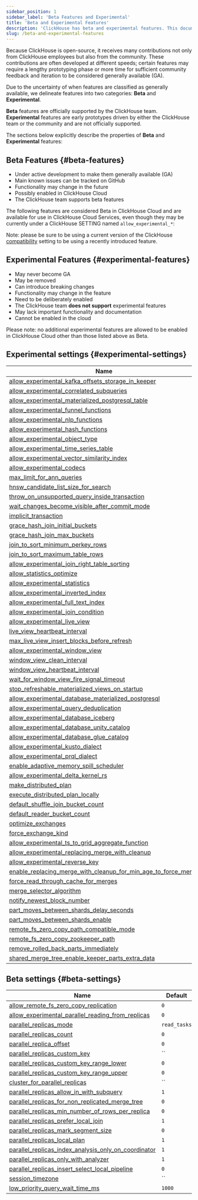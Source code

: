 ```yaml
---
sidebar_position: 1
sidebar_label: 'Beta Features and Experimental'
title: 'Beta and Experimental Features'
description: 'ClickHouse has beta and experimental features. This documentation page discusses definition.'
slug: /beta-and-experimental-features
---
```


Because ClickHouse is open-source, it receives many contributions not only from ClickHouse employees but also from the community. These contributions are often developed at different speeds; certain features may require a lengthy prototyping phase or more time for sufficient community feedback and iteration to be considered generally available (GA).

Due to the uncertainty of when features are classified as generally available, we delineate features into two categories: **Beta** and **Experimental**.

**Beta** features are officially supported by the ClickHouse team. **Experimental** features are early prototypes driven by either the ClickHouse team or the community and are not officially supported.

The sections below explicitly describe the properties of **Beta** and **Experimental** features:

## Beta Features \{#beta-features}

- Under active development to make them generally available (GA)
- Main known issues can be tracked on GitHub
- Functionality may change in the future
- Possibly enabled in ClickHouse Cloud
- The ClickHouse team supports beta features

The following features are considered Beta in ClickHouse Cloud and are available for use in ClickHouse Cloud Services, even though they may be currently under a ClickHouse SETTING named ```allow_experimental_*```:

Note: please be sure to be using a current version of the ClickHouse [compatibility](/operations/settings/settings#compatibility) setting to be using a recently introduced feature.

## Experimental Features \{#experimental-features}

- May never become GA
- May be removed
- Can introduce breaking changes
- Functionality may change in the feature
- Need to be deliberately enabled
- The ClickHouse team **does not support** experimental features
- May lack important functionality and documentation
- Cannot be enabled in the cloud

Please note: no additional experimental features are allowed to be enabled in ClickHouse Cloud other than those listed above as Beta.


## Experimental settings \{#experimental-settings}

| Name | Default |
|------|--------|
| [allow_experimental_kafka_offsets_storage_in_keeper](/operations/settings/settings#allow_experimental_kafka_offsets_storage_in_keeper) | `0` |
| [allow_experimental_correlated_subqueries](/operations/settings/settings#allow_experimental_correlated_subqueries) | `0` |
| [allow_experimental_materialized_postgresql_table](/operations/settings/settings#allow_experimental_materialized_postgresql_table) | `0` |
| [allow_experimental_funnel_functions](/operations/settings/settings#allow_experimental_funnel_functions) | `0` |
| [allow_experimental_nlp_functions](/operations/settings/settings#allow_experimental_nlp_functions) | `0` |
| [allow_experimental_hash_functions](/operations/settings/settings#allow_experimental_hash_functions) | `0` |
| [allow_experimental_object_type](/operations/settings/settings#allow_experimental_object_type) | `0` |
| [allow_experimental_time_series_table](/operations/settings/settings#allow_experimental_time_series_table) | `0` |
| [allow_experimental_vector_similarity_index](/operations/settings/settings#allow_experimental_vector_similarity_index) | `0` |
| [allow_experimental_codecs](/operations/settings/settings#allow_experimental_codecs) | `0` |
| [max_limit_for_ann_queries](/operations/settings/settings#max_limit_for_ann_queries) | `1000000` |
| [hnsw_candidate_list_size_for_search](/operations/settings/settings#hnsw_candidate_list_size_for_search) | `256` |
| [throw_on_unsupported_query_inside_transaction](/operations/settings/settings#throw_on_unsupported_query_inside_transaction) | `1` |
| [wait_changes_become_visible_after_commit_mode](/operations/settings/settings#wait_changes_become_visible_after_commit_mode) | `wait_unknown` |
| [implicit_transaction](/operations/settings/settings#implicit_transaction) | `0` |
| [grace_hash_join_initial_buckets](/operations/settings/settings#grace_hash_join_initial_buckets) | `1` |
| [grace_hash_join_max_buckets](/operations/settings/settings#grace_hash_join_max_buckets) | `1024` |
| [join_to_sort_minimum_perkey_rows](/operations/settings/settings#join_to_sort_minimum_perkey_rows) | `40` |
| [join_to_sort_maximum_table_rows](/operations/settings/settings#join_to_sort_maximum_table_rows) | `10000` |
| [allow_experimental_join_right_table_sorting](/operations/settings/settings#allow_experimental_join_right_table_sorting) | `0` |
| [allow_statistics_optimize](/operations/settings/settings#allow_statistics_optimize) | `0` |
| [allow_experimental_statistics](/operations/settings/settings#allow_experimental_statistics) | `0` |
| [allow_experimental_inverted_index](/operations/settings/settings#allow_experimental_inverted_index) | `0` |
| [allow_experimental_full_text_index](/operations/settings/settings#allow_experimental_full_text_index) | `0` |
| [allow_experimental_join_condition](/operations/settings/settings#allow_experimental_join_condition) | `0` |
| [allow_experimental_live_view](/operations/settings/settings#allow_experimental_live_view) | `0` |
| [live_view_heartbeat_interval](/operations/settings/settings#live_view_heartbeat_interval) | `15` |
| [max_live_view_insert_blocks_before_refresh](/operations/settings/settings#max_live_view_insert_blocks_before_refresh) | `64` |
| [allow_experimental_window_view](/operations/settings/settings#allow_experimental_window_view) | `0` |
| [window_view_clean_interval](/operations/settings/settings#window_view_clean_interval) | `60` |
| [window_view_heartbeat_interval](/operations/settings/settings#window_view_heartbeat_interval) | `15` |
| [wait_for_window_view_fire_signal_timeout](/operations/settings/settings#wait_for_window_view_fire_signal_timeout) | `10` |
| [stop_refreshable_materialized_views_on_startup](/operations/settings/settings#stop_refreshable_materialized_views_on_startup) | `0` |
| [allow_experimental_database_materialized_postgresql](/operations/settings/settings#allow_experimental_database_materialized_postgresql) | `0` |
| [allow_experimental_query_deduplication](/operations/settings/settings#allow_experimental_query_deduplication) | `0` |
| [allow_experimental_database_iceberg](/operations/settings/settings#allow_experimental_database_iceberg) | `0` |
| [allow_experimental_database_unity_catalog](/operations/settings/settings#allow_experimental_database_unity_catalog) | `0` |
| [allow_experimental_database_glue_catalog](/operations/settings/settings#allow_experimental_database_glue_catalog) | `0` |
| [allow_experimental_kusto_dialect](/operations/settings/settings#allow_experimental_kusto_dialect) | `0` |
| [allow_experimental_prql_dialect](/operations/settings/settings#allow_experimental_prql_dialect) | `0` |
| [enable_adaptive_memory_spill_scheduler](/operations/settings/settings#enable_adaptive_memory_spill_scheduler) | `0` |
| [allow_experimental_delta_kernel_rs](/operations/settings/settings#allow_experimental_delta_kernel_rs) | `0` |
| [make_distributed_plan](/operations/settings/settings#make_distributed_plan) | `0` |
| [execute_distributed_plan_locally](/operations/settings/settings#execute_distributed_plan_locally) | `0` |
| [default_shuffle_join_bucket_count](/operations/settings/settings#default_shuffle_join_bucket_count) | `8` |
| [default_reader_bucket_count](/operations/settings/settings#default_reader_bucket_count) | `8` |
| [optimize_exchanges](/operations/settings/settings#optimize_exchanges) | `0` |
| [force_exchange_kind](/operations/settings/settings#force_exchange_kind) | `` |
| [allow_experimental_ts_to_grid_aggregate_function](/operations/settings/settings#allow_experimental_ts_to_grid_aggregate_function) | `0` |
| [allow_experimental_replacing_merge_with_cleanup](/operations/settings/merge-tree-settings#allow_experimental_replacing_merge_with_cleanup) | `0` |
| [allow_experimental_reverse_key](/operations/settings/merge-tree-settings#allow_experimental_reverse_key) | `0` |
| [enable_replacing_merge_with_cleanup_for_min_age_to_force_merge](/operations/settings/merge-tree-settings#enable_replacing_merge_with_cleanup_for_min_age_to_force_merge) | `0` |
| [force_read_through_cache_for_merges](/operations/settings/merge-tree-settings#force_read_through_cache_for_merges) | `0` |
| [merge_selector_algorithm](/operations/settings/merge-tree-settings#merge_selector_algorithm) | `Simple` |
| [notify_newest_block_number](/operations/settings/merge-tree-settings#notify_newest_block_number) | `0` |
| [part_moves_between_shards_delay_seconds](/operations/settings/merge-tree-settings#part_moves_between_shards_delay_seconds) | `30` |
| [part_moves_between_shards_enable](/operations/settings/merge-tree-settings#part_moves_between_shards_enable) | `0` |
| [remote_fs_zero_copy_path_compatible_mode](/operations/settings/merge-tree-settings#remote_fs_zero_copy_path_compatible_mode) | `0` |
| [remote_fs_zero_copy_zookeeper_path](/operations/settings/merge-tree-settings#remote_fs_zero_copy_zookeeper_path) | `/clickhouse/zero_copy` |
| [remove_rolled_back_parts_immediately](/operations/settings/merge-tree-settings#remove_rolled_back_parts_immediately) | `1` |
| [shared_merge_tree_enable_keeper_parts_extra_data](/operations/settings/merge-tree-settings#shared_merge_tree_enable_keeper_parts_extra_data) | `0` |


## Beta settings \{#beta-settings}

| Name | Default |
|------|--------|
| [allow_remote_fs_zero_copy_replication](/operations/settings/merge-tree-settings#allow_remote_fs_zero_copy_replication) | `0` |
| [allow_experimental_parallel_reading_from_replicas](/operations/settings/settings#allow_experimental_parallel_reading_from_replicas) | `0` |
| [parallel_replicas_mode](/operations/settings/settings#parallel_replicas_mode) | `read_tasks` |
| [parallel_replicas_count](/operations/settings/settings#parallel_replicas_count) | `0` |
| [parallel_replica_offset](/operations/settings/settings#parallel_replica_offset) | `0` |
| [parallel_replicas_custom_key](/operations/settings/settings#parallel_replicas_custom_key) | `` |
| [parallel_replicas_custom_key_range_lower](/operations/settings/settings#parallel_replicas_custom_key_range_lower) | `0` |
| [parallel_replicas_custom_key_range_upper](/operations/settings/settings#parallel_replicas_custom_key_range_upper) | `0` |
| [cluster_for_parallel_replicas](/operations/settings/settings#cluster_for_parallel_replicas) | `` |
| [parallel_replicas_allow_in_with_subquery](/operations/settings/settings#parallel_replicas_allow_in_with_subquery) | `1` |
| [parallel_replicas_for_non_replicated_merge_tree](/operations/settings/settings#parallel_replicas_for_non_replicated_merge_tree) | `0` |
| [parallel_replicas_min_number_of_rows_per_replica](/operations/settings/settings#parallel_replicas_min_number_of_rows_per_replica) | `0` |
| [parallel_replicas_prefer_local_join](/operations/settings/settings#parallel_replicas_prefer_local_join) | `1` |
| [parallel_replicas_mark_segment_size](/operations/settings/settings#parallel_replicas_mark_segment_size) | `0` |
| [parallel_replicas_local_plan](/operations/settings/settings#parallel_replicas_local_plan) | `1` |
| [parallel_replicas_index_analysis_only_on_coordinator](/operations/settings/settings#parallel_replicas_index_analysis_only_on_coordinator) | `1` |
| [parallel_replicas_only_with_analyzer](/operations/settings/settings#parallel_replicas_only_with_analyzer) | `1` |
| [parallel_replicas_insert_select_local_pipeline](/operations/settings/settings#parallel_replicas_insert_select_local_pipeline) | `0` |
| [session_timezone](/operations/settings/settings#session_timezone) | `` |
| [low_priority_query_wait_time_ms](/operations/settings/settings#low_priority_query_wait_time_ms) | `1000` |
